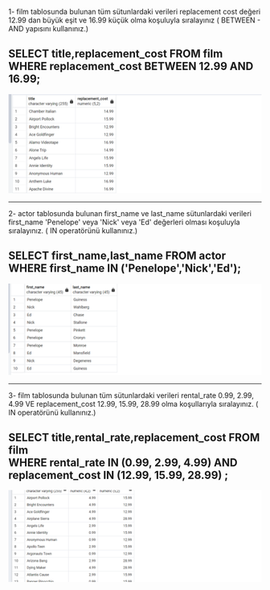 1- film tablosunda bulunan tüm sütunlardaki verileri replacement cost değeri 12.99 dan büyük eşit ve 16.99 küçük olma koşuluyla sıralayınız ( BETWEEN - AND yapısını kullanınız.)

<h2>SELECT title,replacement_cost FROM film <br>
WHERE replacement_cost BETWEEN 12.99 AND 16.99;</h2>

![img.png](img.png)

----------------
2- actor tablosunda bulunan first_name ve last_name sütunlardaki verileri first_name 'Penelope' veya 'Nick' veya 'Ed' değerleri olması koşuluyla sıralayınız. ( IN operatörünü kullanınız.)


<h2>SELECT first_name,last_name FROM actor <br>
WHERE first_name IN ('Penelope','Nick','Ed'); </h2>

![img_1.png](img_1.png)

--------------
3- film tablosunda bulunan tüm sütunlardaki verileri rental_rate 0.99, 2.99, 4.99 VE replacement_cost 12.99, 15.99, 28.99 olma koşullarıyla sıralayınız. ( IN operatörünü kullanınız.)

<h2>SELECT title,rental_rate,replacement_cost FROM film <br>
WHERE rental_rate  IN (0.99, 2.99, 4.99) AND replacement_cost IN (12.99, 15.99, 28.99) ; </h2>


![img_2.png](img_2.png)